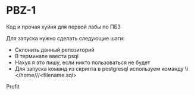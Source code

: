 # PBZ-1

Код и прочая хуйня для первой лабы по ПБЗ

Для запуска нужно сделать следующие шаги:

* Склонить данный репозиторий
* В терминале ввести psql
* Нахуя я это пишу, если никто пользоваться не будет
* Для запуска команд из скрипта в postgresql используем команду \i </home/<user>/<path>/<filename.sql>

Profit
